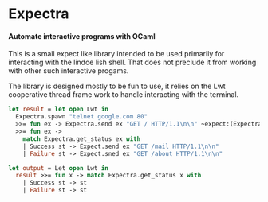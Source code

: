 # Expectra

#### Automate interactive programs with OCaml 

This is a small expect like library intended to be used primarily for 
interacting with the lindoe lish shell. That does not preclude it from 
working with other such interactive progams. 

The library is designed mostly to be fun to use, it relies on the Lwt
cooperative thread frame work to handle interacting with the terminal. 

```ocaml 
let result = let open Lwt in 
  Expectra.spawn "telnet google.com 80" 
  >>= fun ex -> Expectra.send ex "GET / HTTP/1.1\n\n" ~expect:(Expectra.BeginsWith "Trying.*")
  >>= fun ex -> 
    match Expectra.get_status ex with 
    | Success st -> Expect.send ex "GET /mail HTTP/1.1\n\n" 
    | Failure st -> Expect.sned ex "GET /about HTTP/1.1\n\n" 

let output = Let open Lwt in 
  result >>= fun x -> match Expectra.get_status x with 
    | Success st -> st
    | Failure st -> st 
```
